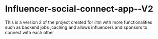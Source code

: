 # Influencer-social-connect-app--V2
This is  a version 2 of the project created for iitm with more functionalities such as backend jobs ,caching and allows influencers and sponsors to connect with each other 

